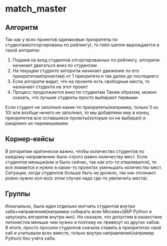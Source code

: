 # match_master

## Алгоритм
Так как у всех проектов одинаковые приоритеты по студентам(отсортированы по рейтингу), то гейл-шепли вырождается в такой алгоритм:
1) Подаем на вход студентов отсортированных по рейтингу, алгоритм начинает двигаться вниз по студентам
2) На текущем студенте алгоритм начинает движение по его приоритетам(проектам) от 1 приоритета и так далее до последнего
3) Если алгоритм видит, что на проекте есть свободные места, то назначает студента на этот проект
4) Процесс продолжается вниз по студентам
Таким образом, можно сказать, что лучшие студенты просто выбирают первыми

Если студент не заполнил какие-то приоритеты(например, только 5 из 10) или вообще ничего не заполнил, 
то мы добавляем ему в конец приоритетов все оставшиеся проекты(которые он не выбирал) и рандомно их перемешиваем.

## Корнер-кейсы
В алгоритме критически важно, чтобы количество студентов по каждому направлению было строго равно количеству мест.
Если студентов меньше(как и было сейчас, так как кто-то отваливался), то все ломается и нужно в каких-то проектах уменьшать количество мест.
Ситуации, когда студентов больше быть не должно, так как отсекают ровно нужно кол-во(с этом случае надо где-то увеличить места).

## Группы
Изначально, была идея отдельно мэтчить студентов внутри хаба+направления(например собирать всех Москва+ШБР Python и запускать алгоритм внутри них). 
Но сказали, что допустим в казахстане питонистов меньше чем нужно и поэтому их привезут из других хабов. 
В итоге, просто просили студентов сначала ставить в приоритетах свой хаб и учитывали всех вместе, только внутри направления(например Python) без учёта хаба.
